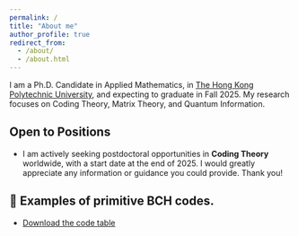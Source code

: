 ```yaml
---
permalink: /
title: "About me"
author_profile: true
redirect_from: 
  - /about/
  - /about.html
---
```


I am a Ph.D. Candidate in Applied Mathematics, in 
[The Hong Kong Polytechnic University](https://www.polyu.edu.hk/), and expecting to graduate in Fall 2025.  My research focuses on Coding Theory, Matrix Theory, and Quantum Information. 

##  Open to Positions
-   I am actively seeking postdoctoral opportunities in **Coding Theory** worldwide, with a start date at the end of 2025. I would greatly appreciate any information or guidance you could provide. Thank you!
  
<section>
  <h2>📂 Examples of primitive BCH codes.</h2>
  <ul>
    <li><a href="files/Bose.ma" download>Download the code table</a></li>
  </ul>
</section>
 
